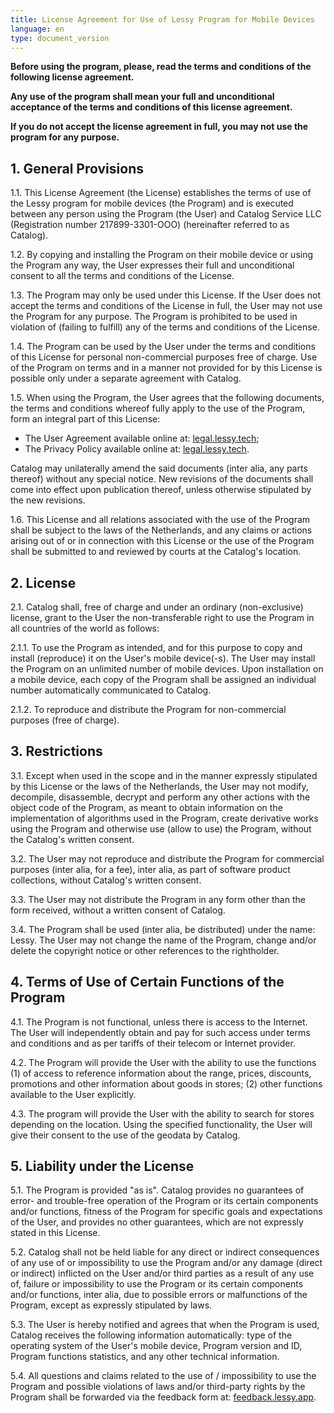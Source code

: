 ```yaml
---
title: License Agreement for Use of Lessy Program for Mobile Devices
language: en
type: document_version
---
```


**Before using the program, please, read the terms and conditions of the following license agreement.**

**Any use of the program shall mean your full and unconditional acceptance of the terms and conditions of this license agreement.**

**If you do not accept the license agreement in full, you may not use the program for any purpose.**

## 1. General Provisions

1.1. This License Agreement (the License) establishes the terms of use of the Lessy program for mobile devices (the Program) and is executed between any person using the Program (the User) and Catalog Service LLC (Registration number 217899-3301-ООО) (hereinafter referred to as Catalog).

1.2. By copying and installing the Program on their mobile device or using the Program any way, the User expresses their full and unconditional consent to all the terms and conditions of the License.

1.3. The Program may only be used under this License. If the User does not accept the terms and conditions of the License in full, the User may not use the Program for any purpose. The Program is prohibited to be used in violation of (failing to fulfill) any of the terms and conditions of the License.

1.4. The Program can be used by the User under the terms and conditions of this License for personal non-commercial purposes free of charge. Use of the Program on terms and in a manner not provided for by this License is possible only under a separate agreement with Catalog.

1.5. When using the Program, the User agrees that the following documents, the terms and conditions whereof fully apply to the use of the Program, form an integral part of this License:
* The User Agreement available online at: [legal.lessy.tech](https://legal.lessy.tech);
* The Privacy Policy available online at: [legal.lessy.tech](https://legal.lessy.tech).

Catalog may unilaterally amend the said documents (inter alia, any parts thereof) without any special notice. New revisions of the documents shall come into effect upon publication thereof, unless otherwise stipulated by the new revisions.

1.6. This License and all relations associated with the use of the Program shall be subject to the laws of the Netherlands, and any claims or actions arising out of or in connection with this License or the use of the Program shall be submitted to and reviewed by courts at the Catalog's location.

## 2. License

2.1. Catalog shall, free of charge and under an ordinary (non-exclusive) license, grant to the User the non-transferable right to use the Program in all countries of the world as follows:

2.1.1. To use the Program as intended, and for this purpose to copy and install (reproduce) it on the User's mobile device(-s). The User may install the Program on an unlimited number of mobile devices. Upon installation on a mobile device, each copy of the Program shall be assigned an individual number automatically communicated to Catalog.

2.1.2. To reproduce and distribute the Program for non-commercial purposes (free of charge).

## 3. Restrictions

3.1. Except when used in the scope and in the manner expressly stipulated by this License or the laws of the Netherlands, the User may not modify, decompile, disassemble, decrypt and perform any other actions with the object code of the Program, as meant to obtain information on the implementation of algorithms used in the Program, create derivative works using the Program and otherwise use (allow to use) the Program, without the Catalog's written consent.

3.2. The User may not reproduce and distribute the Program for commercial purposes (inter alia, for a fee), inter alia, as part of software product collections, without Catalog's written consent.

3.3. The User may not distribute the Program in any form other than the form received, without a written consent of Catalog.

3.4. The Program shall be used (inter alia, be distributed) under the name: Lessy. The User may not change the name of the Program, change and/or delete the copyright notice or other references to the rightholder.

## 4. Terms of Use of Certain Functions of the Program

4.1. The Program is not functional, unless there is access to the Internet. The User will independently obtain and pay for such access under terms and conditions and as per tariffs of their telecom or Internet provider.

4.2. The Program will provide the User with the ability to use the functions (1) of access to reference information about the range, prices, discounts, promotions and other information about goods in stores; (2) other functions available to the User explicitly.

4.3. The program will provide the User with the ability to search for stores depending on the location. Using the specified functionality, the User will give their consent to the use of the geodata by Catalog.

## 5. Liability under the License 

5.1. The Program is provided "as is". Catalog provides no guarantees of error- and trouble-free operation of the Program or its certain components and/or functions, fitness of the Program for specific goals and expectations of the User, and provides no other guarantees, which are not expressly stated in this License.

5.2. Catalog shall not be held liable for any direct or indirect consequences of any use of or impossibility to use the Program and/or any damage (direct or indirect) inflicted on the User and/or third parties as a result of any use of, failure or impossibility to use the Program or its certain components and/or functions, inter alia, due to possible errors or malfunctions of the Program, except as expressly stipulated by laws.

5.3. The User is hereby notified and agrees that when the Program is used, Catalog receives the following information automatically: type of the operating system of the User's mobile device, Program version and ID, Program functions statistics, and any other technical information.

5.4. All questions and claims related to the use of / impossibility to use the Program and possible violations of laws and/or third-party rights by the Program shall be forwarded via the feedback form at: [feedback.lessy.app](https://feedback.lessy.app).
